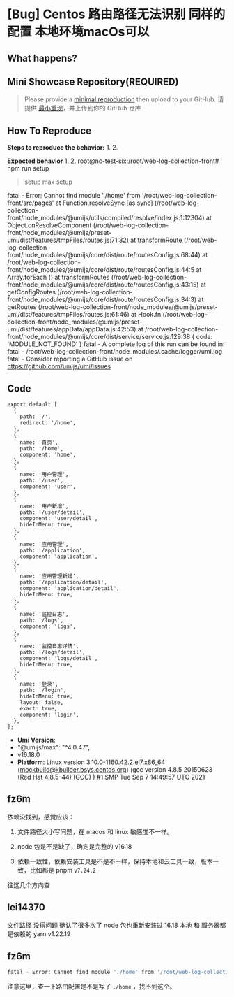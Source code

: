 # [Bug] Centos 路由路径无法识别 同样的配置 本地环境macOs可以

<!--
感谢您向我们反馈问题，为了高效的解决问题，我们期望你能提供以下信息：
-->

## What happens?

<!-- A clear and concise description of what the bug is. -->
<!-- 清晰的描述下遇到的问题。-->

## Mini Showcase Repository(REQUIRED)

> Please provide a [minimal reproduction](https://stackoverflow.com/help/minimal-reproducible-example) then upload to your GitHub. 请提供 [最小重现](https://stackoverflow.com/help/minimal-reproducible-example)，并上传到你的 GitHub 仓库

<!-- 为节约大家的时间，无复现步骤的 ISSUE 会被关闭，提供之后再 REOPEN -->
<!-- YOUR_REPOSITORY_URL on github or stackbliz -->

## How To Reproduce

**Steps to reproduce the behavior:** 1. 2.

**Expected behavior** 1. 2.
root@nc-test-six:/root/web-log-collection-front# npm run setup

> setup
> max setup

fatal - Error: Cannot find module './home' from '/root/web-log-collection-front/src/pages'
at Function.resolveSync [as sync] (/root/web-log-collection-front/node_modules/@umijs/utils/compiled/resolve/index.js:1:12304)
at Object.onResolveComponent (/root/web-log-collection-front/node_modules/@umijs/preset-umi/dist/features/tmpFiles/routes.js:71:32)
at transformRoute (/root/web-log-collection-front/node_modules/@umijs/core/dist/route/routesConfig.js:68:44)
at /root/web-log-collection-front/node_modules/@umijs/core/dist/route/routesConfig.js:44:5
at Array.forEach (<anonymous>)
at transformRoutes (/root/web-log-collection-front/node_modules/@umijs/core/dist/route/routesConfig.js:43:15)
at getConfigRoutes (/root/web-log-collection-front/node_modules/@umijs/core/dist/route/routesConfig.js:34:3)
at getRoutes (/root/web-log-collection-front/node_modules/@umijs/preset-umi/dist/features/tmpFiles/routes.js:61:46)
at Hook.fn (/root/web-log-collection-front/node_modules/@umijs/preset-umi/dist/features/appData/appData.js:42:53)
at /root/web-log-collection-front/node_modules/@umijs/core/dist/service/service.js:129:38 {
code: 'MODULE_NOT_FOUND'
}
fatal - A complete log of this run can be found in:
fatal - /root/web-log-collection-front/node_modules/.cache/logger/umi.log
fatal - Consider reporting a GitHub issue on https://github.com/umijs/umi/issues

<!-- 请提供复现链接/步骤，错误日志以及相关配置 -->

## Code

```
export default [
  {
    path: '/',
    redirect: '/home',
  },
  {
    name: '首页',
    path: '/home',
    component: 'home',
  },
  {
    name: '用户管理',
    path: '/user',
    component: 'user',
  },
  {
    name: '用户新增',
    path: '/user/detail',
    component: 'user/detail',
    hideInMenu: true,
  },
  {
    name: '应用管理',
    path: '/application',
    component: 'application',
  },
  {
    name: '应用管理新增',
    path: '/application/detail',
    component: 'application/detail',
    hideInMenu: true,
  },
  {
    name: '监控日志',
    path: '/logs',
    component: 'logs',
  },
  {
    name: '监控日志详情',
    path: '/logs/detail',
    component: 'logs/detail',
    hideInMenu: true,
  },
  {
    name: '登录',
    path: '/login',
    hideInMenu: true,
    layout: false,
    exact: true,
    component: 'login',
  },
];

```

- **Umi Version**:
- "@umijs/max": "^4.0.47",
- v16.18.0
- **Platform**:
  Linux version 3.10.0-1160.42.2.el7.x86_64 (mockbuild@kbuilder.bsys.centos.org) (gcc version 4.8.5 20150623 (Red Hat 4.8.5-44) (GCC) ) #1 SMP Tue Sep 7 14:49:57 UTC 2021

## fz6m

依赖没找到，感觉应该：

1. 文件路径大小写问题，在 macos 和 linux 敏感度不一样。

2. node 包是不是缺了，确定是完整的 v16.18

3. 依赖一致性，依赖安装工具是不是不一样，保持本地和云工具一致，版本一致，比如都是 pnpm `v7.24.2`

往这几个方向查

## lei14370

文件路径 没得问题 确认了很多次了
node 包也重新安装过 16.18
本地 和 服务器都是依赖的 yarn v1.22.19

## fz6m

```bash
fatal - Error: Cannot find module './home' from '/root/web-log-collection-front/src/pages'
```

注意这里，查一下路由配置是不是写了 `./home` ，找不到这个。
